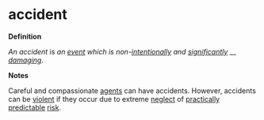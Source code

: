 # accident

**Definition**

_An accident_ is _an_ [_event_](https://github.com/gcassel/Modular-Organization-Terminology/blob/master/terms/event.md) _which is non-_[_intentionally_](https://github.com/gcassel/Modular-Organization-Terminology/blob/master/terms/intend.md) _and_ [_significantly_](https://github.com/gcassel/Modular-Organization-Terminology/blob/master/terms/significance.md) __ [_damaging_](https://github.com/gcassel/Modular-Organization-Terminology/blob/master/terms/damage.md).

**Notes**

Careful and compassionate [agents](https://github.com/gcassel/Modular-Organization-Terminology/blob/master/terms/agent.md) can have accidents. However, accidents can be [violent](https://github.com/gcassel/Modular-Organization-Terminology/blob/master/terms/violence.md) if they occur due to extreme [neglect](https://github.com/gcassel/Modular-Organization-Terminology/blob/master/terms/neglect.md) of [practically](https://github.com/gcassel/Modular-Organization-Terminology/blob/master/terms/practice.md) [predictable](https://github.com/gcassel/Modular-Organization-Terminology/blob/master/terms/predict.md) [risk](https://github.com/gcassel/Modular-Organization-Terminology/blob/master/terms/risk.md).
